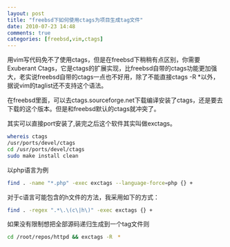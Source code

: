 ```yaml
---
layout: post
title: "freebsd下如何使用ctags为项目生成tag文件"
date: 2010-07-23 14:48
comments: true
categories: [freebsd,vim,ctags]
---
```

用vim写代码免不了使用ctags，但是在freebsd下稍稍有点区别，你需要Exuberant Ctags，它是ctags的扩展实现，比freebsd自带的ctags功能更加强大，老实说freebsd自带的ctags一点也不好用，除了不能直接ctags -R *以外，据说vim的taglist还不支持这个语法。

<!-- more -->

在freebsd里面，可以去ctags.sourceforge.net下载编译安装了ctags，还是要去下载的这个版本。但是和freebsd默认的ctags就冲突了。

其实可以直接port安装了,装完之后这个软件其实叫做exctags。

```bash
whereis ctags
/usr/ports/devel/ctags
cd /usr/ports/devel/ctags
sudo make install clean
```

以php语言为例

```bash
find . -name "*.php" -exec exctags --language-force=php {} +
```

对于c语言可能包含的h文件的方法，我采用如下的方式：

```bash
find . -regex ".*\.\(c\|h\)" -exec exctags {} +
```

如果没有限制想把全部源码递归生成到一个tag文件则

```bash
cd /root/repos/httpd && exctags -R　*
```
